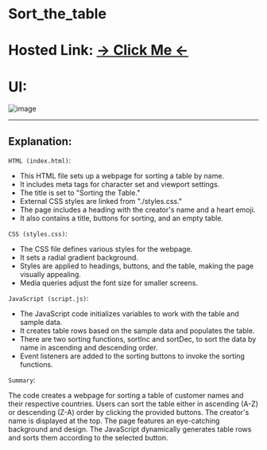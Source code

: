 # Sort_the_table
# Hosted Link: [→ Click Me ←](https://mayankkatheriya.github.io/Sort_the_table/)

# UI:
![image](https://github.com/Mayankkatheriya/Sort_the_table/assets/128832286/1c3848ae-f293-413d-9675-bd37bc9eb78c)

---
## Explanation:

`HTML (index.html)`:

* This HTML file sets up a webpage for sorting a table by name.
* It includes meta tags for character set and viewport settings.
* The title is set to "Sorting the Table."
* External CSS styles are linked from "./styles.css."
* The page includes a heading with the creator's name and a heart emoji.
* It also contains a title, buttons for sorting, and an empty table.

`CSS (styles.css)`:

* The CSS file defines various styles for the webpage.
* It sets a radial gradient background.
* Styles are applied to headings, buttons, and the table, making the page visually appealing.
* Media queries adjust the font size for smaller screens.

`JavaScript (script.js)`:

* The JavaScript code initializes variables to work with the table and sample data.
* It creates table rows based on the sample data and populates the table.
* There are two sorting functions, sortInc and sortDec, to sort the data by name in ascending and descending order.
* Event listeners are added to the sorting buttons to invoke the sorting functions.

`Summary`:

The code creates a webpage for sorting a table of customer names and their respective countries. Users can sort the table either in ascending (A-Z) or descending (Z-A) order by clicking the provided buttons. The creator's name is displayed at the top. The page features an eye-catching background and design. The JavaScript dynamically generates table rows and sorts them according to the selected button.
